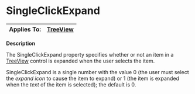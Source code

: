 




<h1 class="heading"><span class="name">SingleClickExpand</span></h1>

| Applies To: | [TreeView](../a-z/treeview.md) |
| --- | ---  |


**Description**


The SingleClickExpand property specifies whether or not an item in a [TreeView](../a-z/treeview.md) control is expanded when the user selects the item.


SingleClickExpand is a single number with the value 0 (the user must select the *expand icon* to cause the item to expand) or 1 (the item is expanded when the *text* of the item is selected); the default is 0.



